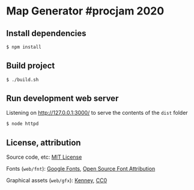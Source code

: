 # Map Generator #procjam 2020


## Install dependencies

```bash
$ npm install
```


## Build project

```bash
$ ./build.sh
```


## Run development web server

Listening on http://127.0.0.1:3000/ to serve the contents of the `dist` folder

```bash
$ node httpd
```


## License, attribution

Source code, etc: [MIT License](https://raw.githubusercontent.com/spissvinkel/procjam-2020/main/LICENSE)

Fonts (`web/fnt`): [Google Fonts](https://fonts.google.com/), [Open Source Font Attribution](https://fonts.google.com/attribution)

Graphical assets (`web/gfx`): [Kenney](https://kenney.nl/assets), [CC0](https://creativecommons.org/publicdomain/zero/1.0/)
